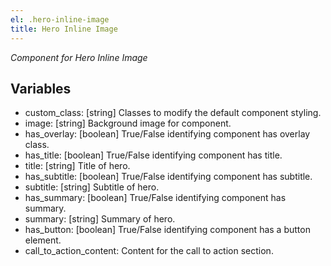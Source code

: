 ```yaml
---
el: .hero-inline-image
title: Hero Inline Image
---
```

_Component for Hero Inline Image_

## Variables
* custom_class: [string] Classes to modify the default component styling.
* image: [string] Background image for component.
* has_overlay: [boolean] True/False identifying component has overlay class.
* has_title: [boolean] True/False identifying component has title.
* title: [string] Title of hero.
* has_subtitle: [boolean] True/False identifying component has subtitle.
* subtitle: [string] Subtitle of hero.
* has_summary: [boolean] True/False identifying component has summary.
* summary: [string] Summary of hero.
* has_button: [boolean] True/False identifying component has a button element.
* call_to_action_content: Content for the call to action section.
